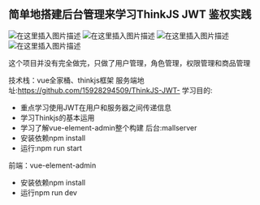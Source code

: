 ## 简单地搭建后台管理来学习ThinkJS JWT 鉴权实践
![在这里插入图片描述](https://img-blog.csdnimg.cn/20200612223803658.png?x-oss-process=image/watermark,type_ZmFuZ3poZW5naGVpdGk,shadow_10,text_aHR0cHM6Ly9ibG9nLmNzZG4ubmV0L3dlaXhpbl80Mzg0ODEzMA==,size_16,color_FFFFFF,t_70)
![在这里插入图片描述](https://img-blog.csdnimg.cn/20200612223803612.png?x-oss-process=image/watermark,type_ZmFuZ3poZW5naGVpdGk,shadow_10,text_aHR0cHM6Ly9ibG9nLmNzZG4ubmV0L3dlaXhpbl80Mzg0ODEzMA==,size_16,color_FFFFFF,t_70)
![在这里插入图片描述](https://img-blog.csdnimg.cn/20200612223803582.png?x-oss-process=image/watermark,type_ZmFuZ3poZW5naGVpdGk,shadow_10,text_aHR0cHM6Ly9ibG9nLmNzZG4ubmV0L3dlaXhpbl80Mzg0ODEzMA==,size_16,color_FFFFFF,t_70)
![在这里插入图片描述](https://img-blog.csdnimg.cn/20200612223803563.png?x-oss-process=image/watermark,type_ZmFuZ3poZW5naGVpdGk,shadow_10,text_aHR0cHM6Ly9ibG9nLmNzZG4ubmV0L3dlaXhpbl80Mzg0ODEzMA==,size_16,color_FFFFFF,t_70)



这个项目并没有完全做完，只做了用户管理，角色管理，权限管理和商品管理

技术栈：vue全家桶、thinkjs框架
服务端地址:https://github.com/15928294509/ThinkJS-JWT-
学习目的:
* 重点学习使用JWT在用户和服务器之间传递信息
* 学习Thinkjs的基本运用
* 学习了解vue-element-admin整个构建
后台:mallserver
* 安装依赖npm install
* 运行:npm run start

前端：vue-element-admin
* 安装依赖npm install
* 运行npm run dev
